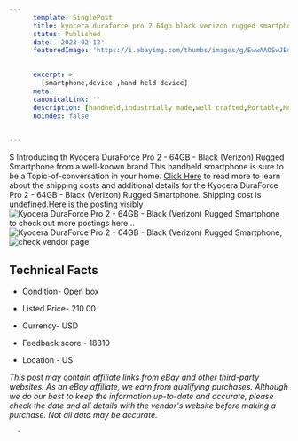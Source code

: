 ```yaml
---
      template: SinglePost
      title: kyocera duraforce pro 2 64gb black verizon rugged smartphone
      status: Published
      date: '2023-02-12'
      featuredImage: 'https://i.ebayimg.com/thumbs/images/g/EwwAAOSwJBdePBF2/s-l225.jpg'
       

      excerpt: >-
        [smartphone,device ,hand held device]
      meta:
      canonicalLink: ''
      description: [handheld,industrially made,well crafted,Portable,Mobile,Compact,Convenient,Lightweight,Maneuverable,Man-portable,Miniature,Carriable,Hand-held,Light,Holdable,Transportable,Mobile device,Pocket-sized,On-the-go,Wireless,Cordless,Compact size,Convenient size, smartphone,device ,hand held device]
      noindex: false
      

---
```

$
      Introducing th Kyocera DuraForce Pro 2 - 64GB - Black (Verizon) Rugged Smartphone from a well-known brand.This handheld smartphone is sure to be a Topic-of-conversation in your home. [Click Here](https://www.ebay.com/itm/234187855920?hash=item3686af1830%3Ag%3AEwwAAOSwJBdePBF2&mkevt=1&mkcid=1&mkrid=711-53200-19255-0&campid=%253CePNCampaignId%253E&customid=%253CreferenceId%253E&toolid=10049) to read more to learn about the shipping costs and additional details for the Kyocera DuraForce Pro 2 - 64GB - Black (Verizon) Rugged Smartphone. Shipping cost is undefined.Here is the posting visibly ![Kyocera DuraForce Pro 2 - 64GB - Black (Verizon) Rugged Smartphone](https://i.ebayimg.com/thumbs/images/g/EwwAAOSwJBdePBF2/s-l225.jpg) to check out more postings here... ![Kyocera DuraForce Pro 2 - 64GB - Black (Verizon) Rugged Smartphone](https://i.ebayimg.com/images/g/EwwAAOSwJBdePBF2/s-l225.jpg), ![check vendor page]()'

      

 ## Technical Facts 



     
      

 - Condition- Open box 


      

 - Listed Price- 210.00 


      

 - Currency- USD 


      

 - Feedback score - 18310 


      

 - Location - US 


      
      

 *_This post may contain affiliate links from eBay and other third-party websites. As an eBay affiliate, we earn from qualifying purchases. Although we do our best to keep the information up-to-date and accurate, please check the date and all details with the vendor's website before making a purchase. Not all data may be accurate._*




      -
